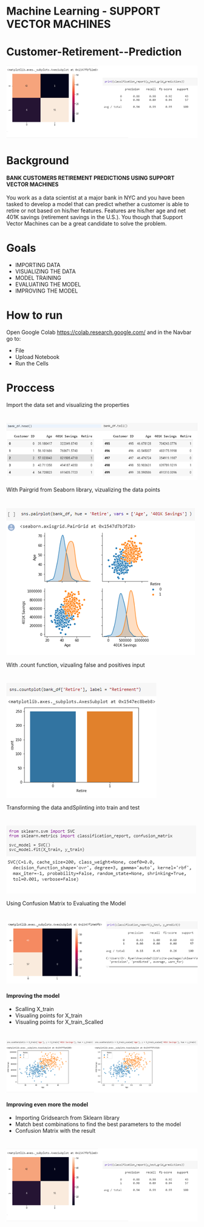# Machine Learning - SUPPORT VECTOR MACHINES
# Customer-Retirement--Prediction


![fb](images/cr7.png)


# Background

#### BANK CUSTOMERS RETIREMENT PREDICTIONS USING SUPPORT VECTOR MACHINES

You work as a data scientist at a major bank in NYC and you have been tasked to develop a model that can predict whether a customer is able to retire or not based on his/her features. Features are his/her age and net 401K savings (retirement savings in the U.S.). You though that Support Vector Machines can be a great candidate to solve the problem.


# Goals

* IMPORTING DATA
* VISUALIZING THE DATA
* MODEL TRAINING
* EVALUATING THE MODEL
* IMPROVING THE MODEL


# How to run 

Open Google Colab https://colab.research.google.com/ and in the Navbar go to:
* File
* Upload Notebook
* Run the Cells


# Proccess

Import the data set and visualizing the properties
# 

![fb](images/cr1.png)

With Pairgrid from Seaborn library, vizualizing the data points
#  
![fb](images/cr2.png)

With .count function, vizualing false and positives input
#  
![fb](images/cr3.png)

Transforming the data andSplinting into train and test
#  
![fb](images/cr4.png)

Using Confusion Matrix to Evaluating the Model
#  
![fb](images/cr5.png)

#### Improving the model
* Scalling X_train
* Visualing points for X_train
* Visualing points for X_train_Scalled
#  
![fb](images/cr6.png)


#### Improving even more the model
* Importing Gridsearch  from Sklearn library
* Match best combinations to find the best parameters to the model
* Confusion Matrix with the result
#  
![fb](images/cr7.png)
